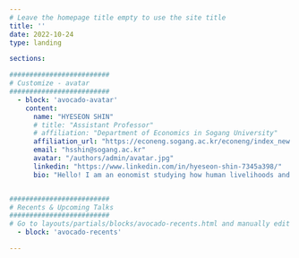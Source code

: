 ```yaml
---
# Leave the homepage title empty to use the site title
title: ''
date: 2022-10-24
type: landing

sections:

#########################
# Customize - avatar
#########################
  - block: 'avocado-avatar'
    content:
      name: "HYESEON SHIN"
      # title: "Assistant Professor"
      # affiliation: "Department of Economics in Sogang University"
      affiliation_url: "https://econeng.sogang.ac.kr/econeng/index_new.html"
      email: "hsshin@sogang.ac.kr"
      avatar: "/authors/admin/avatar.jpg"
      linkedin: "https://www.linkedin.com/in/hyeseon-shin-7345a398/"
      bio: "Hello! I am an eonomist studying how human livelihoods and policies interact with climate and ecosystems, focusing on the agricultural and environmental dimensions of the economy. I am interested in using tools from **international trade, spatial economics, agricultural economics,** and **environmental economics**. <br><br> I received my Ph.D. in [Agricultural, Environmental, and Development Economics](https://aede.osu.edu/) (AEDE) from [The Ohio State University](https://www.osu.edu/) in 2025.  <br><br> Starting in the Fall 2025 semester, I will join the [Department of Economics](https://econ.sogang.ac.kr/econ/index_new.html) at [Sogang University](https://www.sogang.ac.kr/en/home) as an Assistant Professor. "


#########################
# Recents & Upcoming Talks
#########################
# Go to layouts/partials/blocks/avocado-recents.html and manually edit them!
  - block: 'avocado-recents'

---
```

